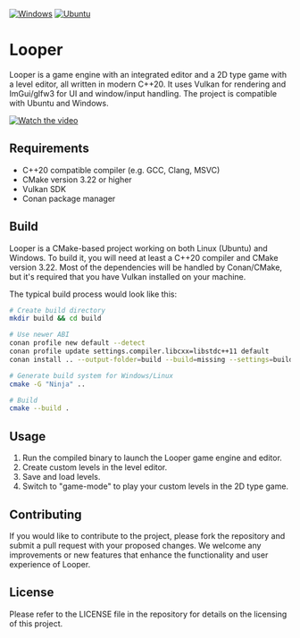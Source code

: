 [![Windows](https://github.com/JacobDomagala/Looper/actions/workflows/windows.yml/badge.svg)](https://github.com/JacobDomagala/Looper/actions/workflows/windows.yml?query=branch%3Amaster)
[![Ubuntu](https://github.com/JacobDomagala/Looper/actions/workflows/ubuntu.yml/badge.svg)](https://github.com/JacobDomagala/Looper/actions/workflows/ubuntu.yml?query=branch%3Amaster)

# Looper
Looper is a game engine with an integrated editor and a 2D type game with a level editor, all written in modern C++20. It uses Vulkan for rendering and ImGui/glfw3 for UI and window/input handling. The project is compatible with Ubuntu and Windows.


[![Watch the video](https://raw.githubusercontent.com/wiki/JacobDomagala/Looper/Looper_github.gif)](https://www.youtube.com/watch?v=Qh-vOKMPQGQ)

## Requirements
- C++20 compatible compiler (e.g. GCC, Clang, MSVC)
- CMake version 3.22 or higher
- Vulkan SDK
- Conan package manager

## Build
Looper is a CMake-based project working on both Linux (Ubuntu) and Windows. To build it, you will need at least a C++20 compiler and CMake version 3.22. Most of the dependencies will be handled by Conan/CMake, but it's required that you have Vulkan installed on your machine.

The typical build process would look like this:

```bash
# Create build directory
mkdir build && cd build

# Use newer ABI
conan profile new default --detect
conan profile update settings.compiler.libcxx=libstdc++11 default
conan install .. --output-folder=build --build=missing --settings=build_type=Release

# Generate build system for Windows/Linux
cmake -G "Ninja" ..

# Build
cmake --build .
```

## Usage
1. Run the compiled binary to launch the Looper game engine and editor.
2. Create custom levels in the level editor.
3. Save and load levels.
4. Switch to "game-mode" to play your custom levels in the 2D type game.

## Contributing
If you would like to contribute to the project, please fork the repository and submit a pull request with your proposed changes. We welcome any improvements or new features that enhance the functionality and user experience of Looper.

## License
Please refer to the LICENSE file in the repository for details on the licensing of this project.
